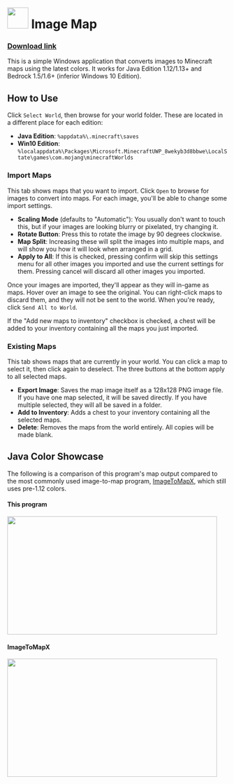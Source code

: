 

# <img src="https://i.imgur.com/E6BqiuN.png" width=48> Image Map
### [Download link](https://github.com/tryashtar/image-map/releases)

This is a simple Windows application that converts images to Minecraft maps using the latest colors. It works for Java Edition 1.12/1.13+ and Bedrock 1.5/1.6+ (inferior Windows 10 Edition).  

## How to Use
Click `Select World`, then browse for your world folder. These are located in a different place for each edition:
* **Java Edition**: `%appdata%\.minecraft\saves`
* **Win10 Edition**: `%localappdata%\Packages\Microsoft.MinecraftUWP_8wekyb3d8bbwe\LocalState\games\com.mojang\minecraftWorlds`

### Import Maps
This tab shows maps that you want to import. Click `Open` to browse for images to convert into maps. For each image, you'll be able to change some import settings.
* **Scaling Mode** (defaults to "Automatic"): You usually don't want to touch this, but if your images are looking blurry or pixelated, try changing it.
* **Rotate Button**: Press this to rotate the image by 90 degrees clockwise.
* **Map Split**: Increasing these will split the images into multiple maps, and will show you how it will look when arranged in a grid.
* **Apply to All**: If this is checked, pressing confirm will skip this settings menu for all other images you imported and use the current settings for them. Pressing cancel will discard all other images you imported.

Once your images are imported, they'll appear as they will in-game as maps. Hover over an image to see the original. You can right-click maps to discard them, and they will not be sent to the world. When you're ready, click `Send All to World`.  

If the "Add new maps to inventory" checkbox is checked, a chest will be added to your inventory containing all the maps you just imported.

### Existing Maps
This tab shows maps that are currently in your world. You can click a map to select it, then click again to deselect. The three buttons at the bottom apply to all selected maps.
* **Export Image**: Saves the map image itself as a 128x128 PNG image file. If you have one map selected, it will be saved directly. If you have multiple selected, they will all be saved in a folder.
* **Add to Inventory**: Adds a chest to your inventory containing all the selected maps.
* **Delete**: Removes the maps from the world entirely. All copies will be made blank.

## Java Color Showcase
The following is a comparison of this program's map output compared to the most commonly used image-to-map program, [ImageToMapX](http://www.minecraftforum.net/forums/mapping-and-modding/minecraft-tools/1261738), which still uses pre-1.12 colors.

#### This program
<img src="http://i.imgur.com/2hLXneF.png" width="480" height="270"/>

#### ImageToMapX
<img src="http://i.imgur.com/UBN7uGL.png" width="480" height="270"/>
